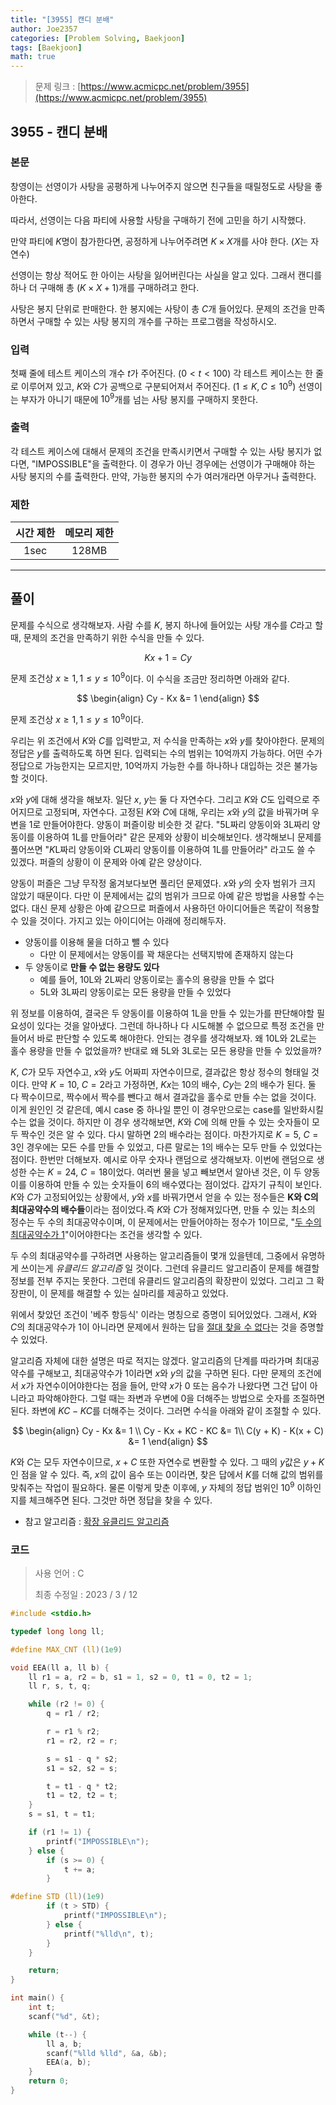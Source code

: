 ```yaml
---
title: "[3955] 캔디 분배"
author: Joe2357
categories: [Problem Solving, Baekjoon]
tags: [Baekjoon]
math: true
---
```


> 문제 링크 : [https://www.acmicpc.net/problem/3955](https://www.acmicpc.net/problem/3955)



## 3955 - 캔디 분배

### 본문

창영이는 선영이가 사탕을 공평하게 나누어주지 않으면 친구들을 때릴정도로 사탕을 좋아한다.

따라서, 선영이는 다음 파티에 사용할 사탕을 구매하기 전에 고민을 하기 시작했다.

만약 파티에 $K$명이 참가한다면, 공정하게 나누어주려면 $K \times X$개를 사야 한다. ($X$는 자연수) 

선영이는 항상 적어도 한 아이는 사탕을 잃어버린다는 사실을 알고 있다. 그래서 캔디를 하나 더 구매해 총 ($K \times X + 1$)개를 구매하려고 한다.

사탕은 봉지 단위로 판매한다. 한 봉지에는 사탕이 총 $C$개 들어있다. 문제의 조건을 만족하면서 구매할 수 있는 사탕 봉지의 개수를 구하는 프로그램을 작성하시오.



### 입력

첫째 줄에 테스트 케이스의 개수 $t$가 주어진다. ($0 < t < 100$) 각 테스트 케이스는 한 줄로 이루어져 있고, $K$와 $C$가 공백으로 구분되어져서 주어진다. ($1 \leq K, C \leq 10^9$) 선영이는 부자가 아니기 때문에 $10^9$개를 넘는 사탕 봉지를 구매하지 못한다.

### 출력

각 테스트 케이스에 대해서 문제의 조건을 만족시키면서 구매할 수 있는 사탕 봉지가 없다면, "IMPOSSIBLE"을 출력한다. 이 경우가 아닌 경우에는 선영이가 구매해야 하는 사탕 봉지의 수를 출력한다. 만약, 가능한 봉지의 수가 여러개라면 아무거나 출력한다.



### 제한

| 시간 제한 | 메모리 제한 |
| :-------: | :---------: |
|   1sec    |    128MB    |

---



## 풀이

문제를 수식으로 생각해보자. 사람 수를 $K$, 봉지 하나에 들어있는 사탕 개수를 $C$라고 할 때, 문제의 조건을 만족하기 위한 수식을 만들 수 있다.




$$
Kx + 1 = Cy
$$


$\text{문제 조건상 } x \geq 1, 1 \leq y \leq 10^9$이다. 이 수식을 조금만 정리하면 아래와 같다.


$$
\begin{align}
Cy - Kx &= 1
\end{align}
$$


$\text{문제 조건상 } x \geq 1, 1 \leq y \leq 10^9$이다.

우리는 위 조건에서 $K$와 $C$를 입력받고, 저 수식을 만족하는 $x$와 $y$를 찾아야한다. 문제의 정답은 $y$를 출력하도록 하면 된다. 입력되는 수의 범위는 10억까지 가능하다. 어떤 수가 정답으로 가능한지는 모르지만, 10억까지 가능한 수를 하나하나 대입하는 것은 불가능할 것이다.

$x$와 $y$에 대해 생각을 해보자. 일단 $x$, $y$는 둘 다 자연수다. 그리고 $K$와 $C$도 입력으로 주어지므로 고정되며, 자연수다. 고정된 $K$와 $C$에 대해, 우리는 $x$와 $y$의 값을 바꿔가며 우변을 $1$로 만들어야한다. 양동이 퍼즐이랑 비슷한 것 같다. "5L짜리 양동이와 3L짜리 양동이를 이용하여 1L를 만들어라" 같은 문제와 상황이 비슷해보인다. 생각해보니 문제를 풀어쓰면 "$K$L짜리 양동이와 $C$L짜리 양동이를 이용하여 $1$L를 만들어라" 라고도 쓸 수 있겠다. 퍼즐의 상황이 이 문제와 아예 같은 양상이다.

양동이 퍼즐은 그냥 무작정 옮겨보다보면 풀리던 문제였다. $x$와 $y$의 숫자 범위가 크지 않았기 때문이다. 다만 이 문제에서는 값의 범위가 크므로 아예 같은 방법을 사용할 수는 없다. 대신 문제 상황은 아예 같으므로 퍼즐에서 사용하던 아이디어들은 똑같이 적용할 수 있을 것이다. 가지고 있는 아이디어는 아래에 정리해두자.

- 양동이를 이용해 물을 더하고 뺄 수 있다
  - 다만 이 문제에서는 양동이를 꽉 채운다는 선택지밖에 존재하지 않는다
- 두 양동이로 **만들 수 없는 용량도 있다**
  - 예를 들어, 10L와 2L짜리 양동이로는 홀수의 용량을 만들 수 없다
  - 5L와 3L짜리 양동이로는 모든 용량을 만들 수 있었다

위 정보를 이용하여, 결국은 두 양동이를 이용하여 1L을 만들 수 있는가를 판단해야할 필요성이 있다는 것을 알아냈다. 그런데 하나하나 다 시도해볼 수 없으므로 특정 조건을 만들어서 바로 판단할 수 있도록 해야한다. 안되는 경우를 생각해보자. 왜 10L와 2L로는 홀수 용량을 만들 수 없었을까? 반대로 왜 5L와 3L로는 모든 용량을 만들 수 있었을까?

$K$, $C$가 모두 자연수고, $x$와 $y$도 어짜피 자연수이므로, 결과값은 항상 정수의 형태일 것이다. 만약 $K = 10$, $C = 2$라고 가정하면, $Kx$는 10의 배수, $Cy$는 2의 배수가 된다. 둘 다 짝수이므로, 짝수에서 짝수를 뺀다고 해서 결과값을 홀수로 만들 수는 없을 것이다. 이게 원인인 것 같은데, 예시 case 중 하나일 뿐인 이 경우만으로는 case를 일반화시킬 수는 없을 것이다. 하지만 이 경우 생각해보면, $K$와 $C$에 의해 만들 수 있는 숫자들이 모두 짝수인 것은 알 수 있다. 다시 말하면 2의 배수라는 점이다. 마찬가지로 $K=5$, $C=3$인 경우에는 모든 수를 만들 수 있었고, 다른 말로는 1의 배수는 모두 만들 수 있었다는 점이다. 한번만 더해보자. 예시로 아무 숫자나 랜덤으로 생각해보자. 이번에 랜덤으로 생성한 수는 $K=24$, $C = 18$이었다. 여러번 물을 넣고 빼보면서 알아낸 것은, 이 두 양동이를 이용하여 만들 수 있는 숫자들이 6의 배수였다는 점이었다. 갑자기 규칙이 보인다. $K$와 $C$가 고정되어있는 상황에서, $y$와 $x$를 바꿔가면서 얻을 수 있는 정수들은 **K와 C의 최대공약수의 배수들**이라는 점이었다.즉 $K$와 $C$가 정해져있다면, 만들 수 있는 최소의 정수는 두 수의 최대공약수이며, 이 문제에서는 만들어야하는 정수가 1이므로, "<u>두 수의 최대공약수가 1</u>"이어야한다는 조건을 생각할 수 있다.

두 수의 최대공약수를 구하려면 사용하는 알고리즘들이 몇개 있을텐데, 그중에서 유명하게 쓰이는게 *유클리드 알고리즘* 일 것이다. 그런데 유클리드 알고리즘이 문제를 해결할 정보를 전부 주지는 못한다. 그런데 유클리드 알고리즘의 확장판이 있었다. 그리고 그 확장판이, 이 문제를 해결할 수 있는 실마리를 제공하고 있었다.

위에서 찾았던 조건이 '베주 항등식' 이라는 명칭으로 증명이 되어있었다. 그래서, $K$와 $C$의 최대공약수가 1이 아니라면 문제에서 원하는 답을 <u>절대 찾을 수 없다</u>는 것을 증명할 수 있었다.

알고리즘 자체에 대한 설명은 따로 적지는 않겠다. 알고리즘의 단계를 따라가며 최대공약수를 구해보고, 최대공약수가 1이라면 $x$와 $y$의 값을 구하면 된다. 다만 문제의 조건에서 $x$가 자연수이어야한다는 점을 들어, 만약 $x$가 0 또는 음수가 나왔다면 그건 답이 아니라고 파악해야한다. 그럴 때는 좌변과 우변에 0을 더해주는 방법으로 숫자를 조절하면 된다. 좌변에 $KC - KC$를 더해주는 것이다. 그러면 수식을 아래와 같이 조절할 수 있다.


$$
\begin{align}
Cy - Kx &= 1 \\
Cy - Kx + KC - KC &= 1\\
C(y + K) - K(x + C) &= 1
\end{align}
$$


$K$와 $C$는 모두 자연수이므로, $x+C$ 또한 자연수로 변환할 수 있다. 그 때의 $y$값은 $y + K$인 점을 알 수 있다. 즉, $x$의 값이 음수 또는 0이라면, 찾은 답에서 $K$를 더해 값의 범위를 맞춰주는 작업이 필요하다. 물론 이렇게 맞춘 이후에, $y$ 자체의 정답 범위인 $10^9$ 이하인지를 체크해주면 된다. 그것만 하면 정답을 찾을 수 있다.


- 참고 알고리즘 : [확장 유클리드 알고리즘](https://en.wikipedia.org/wiki/Extended_Euclidean_algorithm)

  

### 코드

> 사용 언어 : C  
>
> 최종 수정일 : 2023 / 3 / 12

```c
#include <stdio.h>

typedef long long ll;

#define MAX_CNT (ll)(1e9)

void EEA(ll a, ll b) {
    ll r1 = a, r2 = b, s1 = 1, s2 = 0, t1 = 0, t2 = 1;
    ll r, s, t, q;

    while (r2 != 0) {
        q = r1 / r2;

        r = r1 % r2;
        r1 = r2, r2 = r;

        s = s1 - q * s2;
        s1 = s2, s2 = s;

        t = t1 - q * t2;
        t1 = t2, t2 = t;
    }
    s = s1, t = t1;

    if (r1 != 1) {
        printf("IMPOSSIBLE\n");
    } else {
        if (s >= 0) {
            t += a;
        }

#define STD (ll)(1e9)
        if (t > STD) {
            printf("IMPOSSIBLE\n");
        } else {
            printf("%lld\n", t);
        }
    }

    return;
}

int main() {
    int t;
    scanf("%d", &t);

    while (t--) {
        ll a, b;
        scanf("%lld %lld", &a, &b);
        EEA(a, b);
    }
    return 0;
}
```

